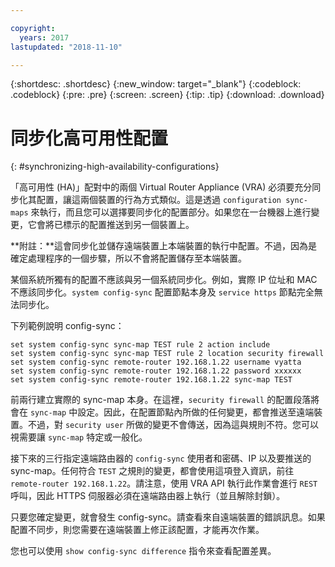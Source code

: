 ```yaml
---

copyright:
  years: 2017
lastupdated: "2018-11-10"

---
```


{:shortdesc: .shortdesc}
{:new_window: target="_blank"}
{:codeblock: .codeblock}
{:pre: .pre}
{:screen: .screen}
{:tip: .tip}
{:download: .download}

# 同步化高可用性配置
{: #synchronizing-high-availability-configurations}

「高可用性 (HA)」配對中的兩個 Virtual Router Appliance (VRA) 必須要充分同步化其配置，讓這兩個裝置的行為方式類似。這是透過 `configuration sync-maps` 來執行，而且您可以選擇要同步化的配置部分。如果您在一台機器上進行變更，它會將已標示的配置推送到另一個裝置上。

**附註：**這會同步化並儲存遠端裝置上本端裝置的執行中配置。不過，因為是確定處理程序的一個步驟，所以不會將配置儲存至本端裝置。 

某個系統所獨有的配置不應該與另一個系統同步化。例如，實際 IP 位址和 MAC 不應該同步化。`system config-sync` 配置節點本身及 `service https` 節點完全無法同步化。

下列範例說明 config-sync：

```
set system config-sync sync-map TEST rule 2 action include
set system config-sync sync-map TEST rule 2 location security firewall
set system config-sync remote-router 192.168.1.22 username vyatta
set system config-sync remote-router 192.168.1.22 password xxxxxx
set system config-sync remote-router 192.168.1.22 sync-map TEST
```

前兩行建立實際的 sync-map 本身。在這裡，`security firewall` 的配置段落將會在 `sync-map` 中設定。因此，在配置節點內所做的任何變更，都會推送至遠端裝置。不過，對 `security user` 所做的變更不會傳送，因為這與規則不符。您可以視需要讓 `sync-map` 特定或一般化。

接下來的三行指定遠端路由器的 `config-sync` 使用者和密碼、IP 以及要推送的 sync-map。任何符合 `TEST` 之規則的變更，都會使用這項登入資訊，前往 `remote-router 192.168.1.22`。請注意，使用 VRA API 執行此作業會進行 `REST` 呼叫，因此 HTTPS 伺服器必須在遠端路由器上執行（並且解除封鎖）。

只要您確定變更，就會發生 config-sync。請查看來自遠端裝置的錯誤訊息。如果配置不同步，則您需要在遠端裝置上修正該配置，才能再次作業。

您也可以使用 `show config-sync difference` 指令來查看配置差異。
